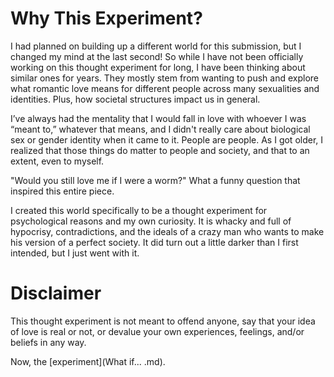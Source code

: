 # Why This Experiment?

I had planned on building up a different world for this submission, but I changed my mind at the last second! So while I have not been officially working on this thought experiment for long, I have been thinking about similar ones for years. They mostly stem from wanting to push and explore what romantic love means for different people across many sexualities and identities. Plus, how societal structures impact us in general. 

I’ve always had the mentality that I would fall in love with whoever I was “meant to,” whatever that means, and I didn't really care about biological sex or gender identity when it came to it. People are people. As I got older, I realized that those things do matter to people and society, and that to an extent, even to myself. 

"Would you still love me if I were a worm?" What a funny question that inspired this entire piece.

I created this world specifically to be a thought experiment for psychological reasons and my own curiosity. It is whacky and full of hypocrisy, contradictions, and the ideals of a crazy man who wants to make his version of a perfect society. It did turn out a little darker than I first intended, but I just went with it.

# Disclaimer

This thought experiment is not meant to offend anyone, say that your idea of love is real or not, or devalue your own experiences, feelings, and/or beliefs in any way.

Now, the [experiment](What if... .md).
